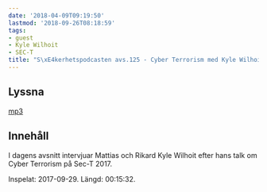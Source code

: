 ```yaml
---
date: '2018-04-09T09:19:50'
lastmod: '2018-09-26T08:18:59'
tags:
- guest
- Kyle Wilhoit
- SEC-T
title: "S\xE4kerhetspodcasten avs.125 - Cyber Terrorism med Kyle Wilhoit"
---
```

## Lyssna

[mp3](http://traffic.libsyn.com/sakerhetspodcasten/SEC-T_2017_Kyle_Wilhoit.mp3)

## Innehåll

I dagens avsnitt intervjuar Mattias och Rikard Kyle Wilhoit efter hans talk om Cyber
Terrorism på Sec-T 2017.

Inspelat: 2017-09-29. Längd: 00:15:32.
